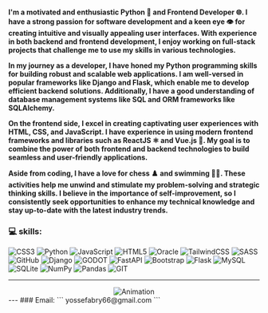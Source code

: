 
<h4> I'm a motivated and enthusiastic Python 🐍 and Frontend Developer 🌐. I have a strong passion for software development and a keen eye 👁️ for creating intuitive and visually appealing user interfaces. With experience in both backend and frontend development, I enjoy working on full-stack projects that challenge me to use my skills in various technologies.

In my journey as a developer, I have honed my Python programming skills for building robust and scalable web applications. I am well-versed in popular frameworks like Django and Flask, which enable me to develop efficient backend solutions. Additionally, I have a good understanding of database management systems like SQL and ORM frameworks like SQLAlchemy.

On the frontend side, I excel in creating captivating user experiences with HTML, CSS, and JavaScript. I have experience in using modern frontend frameworks and libraries such as ReactJS ⚛️ and Vue.js 🌅. My goal is to combine the power of both frontend and backend technologies to build seamless and user-friendly applications.

Aside from coding, I have a love for chess ♟️ and swimming 🏊‍♀️. These activities help me unwind and stimulate my problem-solving and strategic thinking skills. I believe in the importance of self-improvement, so I consistently seek opportunities to enhance my technical knowledge and stay up-to-date with the latest industry trends. </h4>


### 💻 skills:
![CSS3](https://img.shields.io/badge/css3-%231572B6.svg?style=for-the-badge&logo=css3&logoColor=white) ![Python](https://img.shields.io/badge/python-3670A0?style=for-the-badge&logo=python&logoColor=ffdd54) ![JavaScript](https://img.shields.io/badge/javascript-%23323330.svg?style=for-the-badge&logo=javascript&logoColor=%23F7DF1E) ![HTML5](https://img.shields.io/badge/html5-%23E34F26.svg?style=for-the-badge&logo=html5&logoColor=white) ![Oracle](https://img.shields.io/badge/Oracle-F80000?style=for-the-badge&logo=oracle&logoColor=white) ![TailwindCSS](https://img.shields.io/badge/tailwindcss-%2338B2AC.svg?style=for-the-badge&logo=tailwind-css&logoColor=white) ![SASS](https://img.shields.io/badge/SASS-hotpink.svg?style=for-the-badge&logo=SASS&logoColor=white) ![GitHub](https://img.shields.io/badge/GitHub-%23121011.svg?style=for-the-badge&logo=github&logoColor=white) ![Django](https://img.shields.io/badge/django-%23092E20.svg?style=for-the-badge&logo=django&logoColor=white) ![GODOT](https://img.shields.io/badge/godot-3582bb.svg?style=for-the-badge&logo=godot-engine&logoColor=white) ![FastAPI](https://img.shields.io/badge/FastAPI-005571?style=for-the-badge&logo=fastapi) ![Bootstrap](https://img.shields.io/badge/bootstrap-%23563D7C.svg?style=for-the-badge&logo=bootstrap&logoColor=white) ![Flask](https://img.shields.io/badge/flask-%23000.svg?style=for-the-badge&logo=flask&logoColor=white) ![MySQL](https://img.shields.io/badge/mysql-%2300f.svg?style=for-the-badge&logo=mysql&logoColor=white) ![SQLite](https://img.shields.io/badge/sqlite-%2307405e.svg?style=for-the-badge&logo=sqlite&logoColor=white) ![NumPy](https://img.shields.io/badge/numpy-%23013243.svg?style=for-the-badge&logo=numpy&logoColor=white) ![Pandas](https://img.shields.io/badge/pandas-%23150458.svg?style=for-the-badge&logo=pandas&logoColor=white) ![GIT](https://img.shields.io/badge/Git-fc6d26?style=for-the-badge&logo=git&logoColor=white)

---
<div  align="center">

<img src="https://frogonline.com.au/wp-content/uploads/2019/08/giphy.gif"  alt="Animation">
  
</div>
---
### Email: 
```
yossefabry66@gmail.com
```

